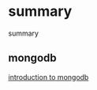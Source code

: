 # summary

summary

## mongodb

[introduction to mongodb](https://docs.mongodb.com/manual/introduction/)
